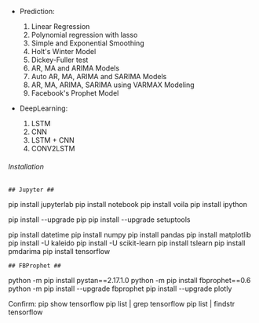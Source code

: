- Prediction:
    1. Linear Regression
    2. Polynomial regression with lasso
    3. Simple and Exponential Smoothing 
    4. Holt's Winter Model
    5. Dickey-Fuller test
    6. AR, MA and ARIMA Models
    7. Auto AR, MA, ARIMA and SARIMA Models
    8. AR, MA, ARIMA, SARIMA  using VARMAX Modeling
    9. Facebook's Prophet Model

- DeepLearning:
    1. LSTM
    2. CNN
    3. LSTM + CNN
    4. CONV2LSTM

###### Installation ######
    ## Jupyter ##
pip install jupyterlab
pip install notebook
pip install voila
pip install ipython

pip install --upgrade pip
pip install --upgrade setuptools

pip install datetime
pip install numpy
pip install pandas
pip install matplotlib
pip install -U kaleido
pip install -U scikit-learn
pip install tslearn
pip install pmdarima
pip install tensorflow

    ## FBProphet ##
python -m pip install pystan==2.17.1.0
python -m pip install fbprophet==0.6   
python -m pip install --upgrade fbprophet
pip install --upgrade plotly


Confirm:
    pip show tensorflow
    pip list | grep tensorflow
    pip list | findstr tensorflow